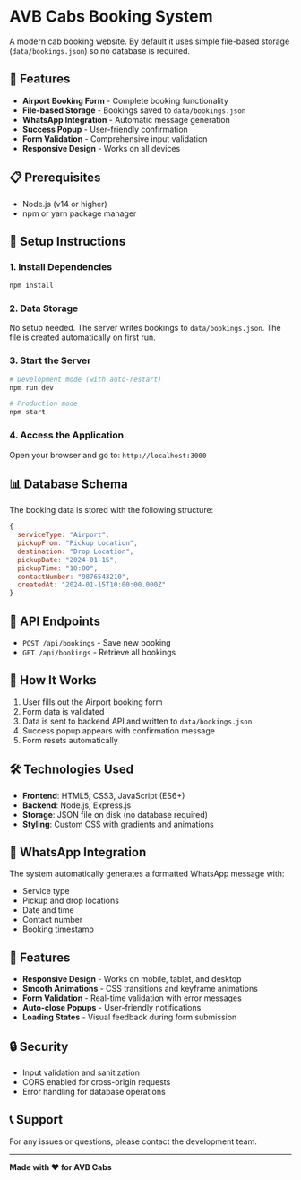 # AVB Cabs Booking System

A modern cab booking website. By default it uses simple file-based storage (`data/bookings.json`) so no database is required.

## 🚀 Features

- **Airport Booking Form** - Complete booking functionality
- **File-based Storage** - Bookings saved to `data/bookings.json`
- **WhatsApp Integration** - Automatic message generation
- **Success Popup** - User-friendly confirmation
- **Form Validation** - Comprehensive input validation
- **Responsive Design** - Works on all devices

## 📋 Prerequisites

- Node.js (v14 or higher)
- npm or yarn package manager

## 🔧 Setup Instructions

### 1. Install Dependencies
```bash
npm install
```

### 2. Data Storage

No setup needed. The server writes bookings to `data/bookings.json`. The file is created automatically on first run.

### 3. Start the Server
```bash
# Development mode (with auto-restart)
npm run dev

# Production mode
npm start
```

### 4. Access the Application
Open your browser and go to: `http://localhost:3000`

## 📊 Database Schema

The booking data is stored with the following structure:

```javascript
{
  serviceType: "Airport",
  pickupFrom: "Pickup Location",
  destination: "Drop Location", 
  pickupDate: "2024-01-15",
  pickupTime: "10:00",
  contactNumber: "9876543210",
  createdAt: "2024-01-15T10:00:00.000Z"
}
```

## 🔌 API Endpoints

- `POST /api/bookings` - Save new booking
- `GET /api/bookings` - Retrieve all bookings

## 🎯 How It Works

1. User fills out the Airport booking form
2. Form data is validated
3. Data is sent to backend API and written to `data/bookings.json`
4. Success popup appears with confirmation message
5. Form resets automatically

## 🛠️ Technologies Used

- **Frontend**: HTML5, CSS3, JavaScript (ES6+)
- **Backend**: Node.js, Express.js
- **Storage**: JSON file on disk (no database required)
- **Styling**: Custom CSS with gradients and animations

## 📱 WhatsApp Integration

The system automatically generates a formatted WhatsApp message with:
- Service type
- Pickup and drop locations
- Date and time
- Contact number
- Booking timestamp

## 🎨 Features

- **Responsive Design** - Works on mobile, tablet, and desktop
- **Smooth Animations** - CSS transitions and keyframe animations
- **Form Validation** - Real-time validation with error messages
- **Auto-close Popups** - User-friendly notifications
- **Loading States** - Visual feedback during form submission

## 🔒 Security

- Input validation and sanitization
- CORS enabled for cross-origin requests
- Error handling for database operations

## 📞 Support

For any issues or questions, please contact the development team.

---

**Made with ❤️ for AVB Cabs** 